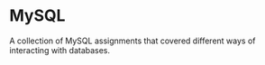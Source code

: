 # MySQL
A collection of MySQL assignments that covered different ways of interacting with databases.
